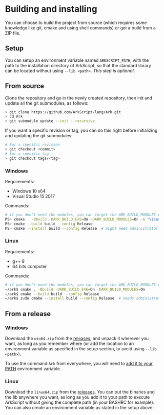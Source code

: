 # Building and installing

You can choose to build the project from source (which requires some knowledge like git, cmake and using shell commands) or get a build from a ZIP file.

## Setup

You can setup an environment variable named `ARKSCRIPT_PATH`, with the path to the installation directory of ArkScript, so that the standard library can be located without using `--lib <path>`. *This step is optional*.

## From source

Clone the repository and go in the newly created repository, then init and update all the git submodules, as follows:
```bash
> git clone https://github.com/ArkScript-lang/Ark.git
> cd Ark
> git submodule update --init --recursive
```

If you want a specific revision or tag, you can do this right before initializing and updating the git submodules:
```bash
# for a specific revision
> git checkout <commit>
# for a specific tag
> git checkout tags/<tag>
```

### Windows

Requirements:
- Windows 10 x64
- Visual Studio 15 2017

Commands:
```bash
# if you don't need the modules, you can forget the ARK_BUILD_MODULES define
PS> cmake . -Bbuild -DARK_BUILD_EXE=On -DARK_BUILD_MODULES=On -G "Visual Studio 15 Win64"
PS> cmake --build build --config Release
PS> cmake --install build --config Release  # might need administrator rights
```

### Linux

Requirements:
- g++ 9
- 64 bits computer

Commands:
```bash
# if you don't need the modules, you can forget the ARK_BUILD_MODULES define
~/ark$ cmake . -Bbuild -DARK_BUILD_EXE=On -DARK_BUILD_MODULES=On
~/ark$ cmake --build build --config Release
~/ark$ sudo cmake --install build --config Release  # needs administrator rights to install under /usr/bin
```

## From a release

### Windows

Download the `win64.zip` from the [releases](https://github.com/ArkScript-lang/Ark/releases/latest), and unpack it wherever you want, as long as you remember where (or add the location to an environment variable as specified in the setup section, to avoid using `--lib <path>`).

To use the command `Ark` from everywhere, you will need to [add it to your PATH](https://docs.microsoft.com/en-us/previous-versions/office/developer/sharepoint-2010/ee537574(v=office.14)) environment variable.

### Linux

Download the `linux64.zip` from the [releases](https://github.com/ArkScript-lang/Ark/releases/latest). You can put the binaries and the lib anywhere you want, as long as you add it to your path to execute ArkScript without giving the complete path (in your BASHRC for example). You can also create an environment variable as stated in the setup above.